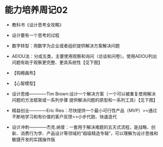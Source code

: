 # 能力培养周记02

- 教科书《设计思考全攻略》

- 设计要有一个思考的过程

- 数字转型：用数字为企业或者组织提供解决方案解决问题

- AEIOU法：分成五类，主要使用观察和询问（访谈和问卷）。使用AEIOU列出问题有助于观察更完整、更具系统性【见下图】


- 【钩瘾画布】


- 【心智模型】


- 设计思维————Tim Brown:设计一个解决方案（一个可以被重复使用解决问题的方法框架或一系列步骤 提供解决问题的原型和一系列工具）【见下图】

- 精益创业————Eric Ries：尽快提供一个最小可行性产品（MVP）>>通过不断地学习和有价值的客户反馈>>小步代跑、快速迭代

- 设计冲刺————杰克.纳普：一套用于解决难题的五天式流程，是战略、创新、消费行为学、产品设计等领域的“超级精选专辑”，可以理解为设计思维和敏捷开发的实践操作版

